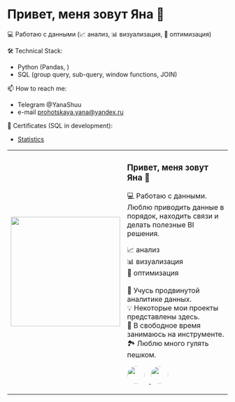# Привет, меня зовут Яна 👋 
💻 Работаю с данными (📈 анализ, 📊 визуализация, 🚀 оптимизация) 
          

🛠 Technical Stack:
- Python (Pandas, )
- SQL (group query, sub-query, window functions, JOIN)

📫 How to reach me:
- Telegram @YanaShuu
- e-mail prohotskaya.yana@yandex.ru

🔭 Сertificates (SQL in development):
- [Statistics](https://stepik.org/cert/1975326)


<table>
  <tr>
    <td>
      <img src="https://media.giphy.com/media/3oKIPwoeGErMmaI43C/giphy.gif" width="250">
    </td>
    <td>
      <h3> Привет, меня зовут Яна 👋</h3>
      <p> 💻 Работаю с данными.  <br> Люблю приводить данные в порядок, находить связи и делать полезные BI решения.</p>
      <p>📈 анализ <br> 📊 визуализация<br> 🚀 оптимизация <br><br>    
         🌱 Учусь продвинутой аналитике данных.<br>
         💡 Некоторые мои проекты представлены здесь.<br>   
         🎹 В свободное время занимаюсь на инструменте.<br>
         🏞  Люблю много гулять пешком.<br>
      </p> <!-- Вот здесь я закрыл старый параграф -->
      <p align="left">
        <a href="https://wa.me/89612767870" target="_blank">
          <img src="https://upload.wikimedia.org/wikipedia/commons/5/5e/WhatsApp_icon.png" width="40" style="border-radius: 50%; margin-right: 10px;">
        </a>
        <a href="https://t.me/YanaShuu" target="_blank">
          <img src="https://upload.wikimedia.org/wikipedia/commons/8/83/Telegram_2019_Logo.png" width="40" style="border-radius: 50%; margin-right: 10px;">
        </a>
      </p>
    </td>
  </tr>
</table>


<!--
**yanashub/yanashub** is a ✨ _special_ ✨ repository because its `README.md` (this file) appears on your GitHub profile.

Here are some ideas to get you started:

- 🔭 I’m currently working on ...
- 🌱 I’m currently learning ...
- 👯 I’m looking to collaborate on ...
- 🤔 I’m looking for help with ...
- 💬 Ask me about ...
- 📫 How to reach me: ...
- 😄 Pronouns: ...
- ⚡ Fun fact: ...
-->
